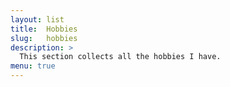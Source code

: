 ```yaml
---
layout: list       
title:  Hobbies
slug:   hobbies    
description: >
  This section collects all the hobbies I have.
menu: true         
---
```

